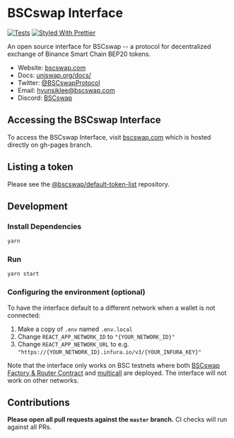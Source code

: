 # BSCswap Interface

[![Tests](https://github.com/bscswap/bscswap-interface/workflows/Tests/badge.svg)](https://github.com/bscswap/bscswap-interface/actions?query=workflow%3ATests)
[![Styled With Prettier](https://img.shields.io/badge/code_style-prettier-ff69b4.svg)](https://prettier.io/)

An open source interface for BSCswap -- a protocol for decentralized exchange of Binance Smart Chain BEP20 tokens.

- Website: [bscswap.com](https://bscswap.com/)
- Docs: [uniswap.org/docs/](https://uniswap.org/docs/)
- Twitter: [@BSCswapProtocol](https://twitter.com/BSCswapProtocol)
- Email: [hyunsiklee@bscswap.com](mailto:hyunsiklee@bscswap.com)
- Discord: [BSCswap](https://discord.gg/mCZSA3w)

## Accessing the BSCswap Interface

To access the BSCswap Interface, visit [bscswap.com](https://bscswap.com) which is hosted directly on gh-pages branch.

## Listing a token

Please see the
[@bscswap/default-token-list](https://github.com/bscswap/default-token-list)
repository.

## Development

### Install Dependencies

```bash
yarn
```

### Run

```bash
yarn start
```

### Configuring the environment (optional)

To have the interface default to a different network when a wallet is not connected:

1. Make a copy of `.env` named `.env.local`
2. Change `REACT_APP_NETWORK_ID` to `"{YOUR_NETWORK_ID}"`
3. Change `REACT_APP_NETWORK_URL` to e.g. `"https://{YOUR_NETWORK_ID}.infura.io/v3/{YOUR_INFURA_KEY}"`

Note that the interface only works on BSC testnets where both
[BSCswap Factory & Router Contract](https://github.com/bscswap/contracts/tree/master/contracts) and
[multicall](https://github.com/makerdao/multicall) are deployed.
The interface will not work on other networks.

## Contributions

**Please open all pull requests against the `master` branch.**
CI checks will run against all PRs.
